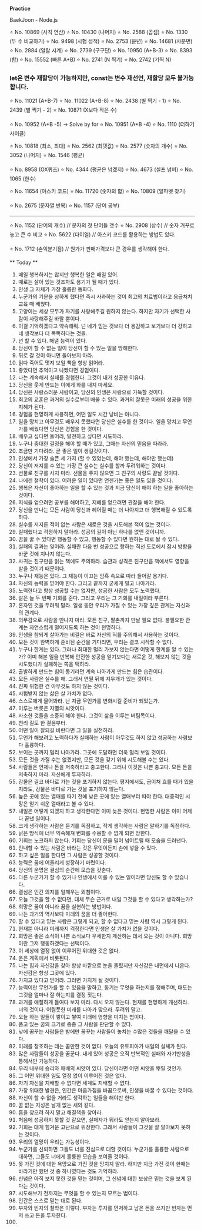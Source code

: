**Practice**

BaekJoon - Node.js

⭐️ No. 10869 (사칙 연산)
⭐️ No. 10430 (나머지)
⭐️ No. 2588 (곱셈)
⭐️ No. 1330 (두 수 비교하기)
⭐️ No. 9498 (시험 성적)
⭐️ No. 2753 (윤년)
⭐️ No. 14681 (사분면)
⭐️ No. 2884 (알람 시계)
⭐️ No. 2739 (구구단)
⭐️ No. 10950 (A+B-3)
⭐️ No. 8393 (합)
⭐️ No. 15552 (빠른 A+B)
⭐️ No. 2741 (N 찍기)
⭐️ No. 2742 (기찍 N)

### let은 변수 재할당이 가능하지만, const는 변수 재선언, 재할당 모두 불가능합니다.

⭐️ No. 11021 (A+B-7)
⭐️ No. 11022 (A+B-8)
⭐️ No. 2438 (별 찍기 - 1)
⭐️ No. 2439 (별 찍기 - 2)
⭐️ No. 10871 (X보다 작은 수)

⭐️ No. 10952 (A+B -5) -> Solve by for
⭐️ No. 10951 (A+B -4)
⭐️ No. 1110 (더하기 사이클)

⭐️ No. 10818 (최소, 최대)
⭐️ No. 2562 (최댓값)
⭐️ No. 2577 (숫자의 개수)
⭐️ No. 3052 (나머지)
⭐️ No. 1546 (평균)

⭐️ No. 8958 (OX퀴즈)
⭐️ No. 4344 (평균은 넘겠지)
⭐️ No. 4673 (셀프 넘버)
⭐️ No. 1065 (한수)

⭐️ No. 11654 (아스키 코드)
⭐️ No. 11720 (숫자의 합)
⭐️ No. 10809 (알파벳 찾기)

⭐️ No. 2675 (문자열 반복)
⭐️ No. 1157 (단어 공부)

---

⭐️ No. 1152 (단어의 개수) // 문자의 첫 단어들 갯수
⭐️ No. 2908 (상수) // 숫자 거꾸로 놓고 큰 수 비교
⭐️ No. 5622 (다이얼) // 아스키 코드를 활용하는 방법도 있다.

⭐️ No. 1712 (손익분기점) // 원가가 판매가격보다 큰 경우를 생각해야 한다.

** Today **

1. 매일 행복하지는 않지만 행복한 일은 매일 있어.
2. 때로는 살아 있는 것조차도 용기가 될 때가 있다.
3. 인생 그 자체가 가장 훌륭한 동화다.
4. 누군가의 기분을 상하게 했다면 즉시 사과하는 것이 최고의 치료법이라고 응급처치 교육 때 배웠다.
5. 고양이는 세상 모두가 자기를 사랑해주길 원하지 않는다. 하지만 자기가 선택한 사람이 사랑해주길 바랄 뿐이다.
6. 이걸 기억하겠다고 약속해줘. 넌 네가 믿는 것보다 더 용감하고 보기보다 더 강하고 네 생각보다 더 똑똑하다는 것을.
7. 넌 할 수 있다. 해낼 능력이 있다.
8. 당신이 할 수 없는 일이 당신이 할 수 있는 일을 방해한다.
9. 뒤로 갈 것이 아니면 돌아보지 마라.
10. 읽다 죽어도 멋져 보일 책을 항상 읽어라.
11. 좋았다면 추억이고 나빴다면 경험이다.
12. 나는 계속해서 실패를 경험한다. 그것이 내가 성공한 이유다.
13. 당신을 웃게 만드는 이에게 화를 내지 마세요.
14. 당신은 사랑스러운 사람이고, 당신의 인생은 사랑으로 가득할 것이다.
15. 최고의 교훈은 과거의 실수로부터 배울 수 있다. 과거의 잘못은 미래의 성공을 위한 지혜가 된다.
16. 경험을 현명하게 사용하면, 어떤 일도 시간 낭비는 아니다.
17. 일을 망치고 아무것도 배우지 못했다면 당신은 실수를 한 것이다. 일을 망치고 무언가를 배웠다면 당신은 경험을 한 것이다.
18. 배우고 싶다면 들어라, 발전하고 싶다면 시도하라.
19. 누구나 중대한 결정을 해야 할 때가 있고, 그때는 자신의 믿음을 따라라.
20. 조금만 기다려라. 곧 좋은 일이 생길것이다.
21. 인생에서 가장 슬픈 세 가지 (할 수 있었는데, 해야 했는데, 해야만 했는데)
22. 당신이 저지를 수 있는 가장 큰 실수는 실수를 할까 두려워하는 것이다.
23. 선물로 친구를 사지 마라. 선물을 주지 않으면 그 친구의 사랑도 끝날 것이다.
24. 나에겐 철학이 있다. 어려운 일이 있다면 언젠가는 좋은 일도 있을 것이다.
25. 행복은 자신이 좋아하는 일을 할 수 있는 것과 지금 당신이 해야 하는 일을 좋아하는 것이다.
26. 지식을 얻으려면 공부를 해야하고, 지혜를 얻으려면 관찰을 해야 한다.
27. 당신을 만나는 모든 사람이 당신과 헤어질 때는 더 나아지고 더 행복해질 수 있도록 하다.
28. 실수를 저지른 적이 없는 사람은 새로운 것을 시도해본 적이 없는 것이다.
29. 실패했다고 걱정하지 말아라. 성공의 길이 아닌 하나를 없앤 것이니까.
30. 꿈을 꿀 수 있다면 행동할 수 있고, 행동할 수 있다면 원하는 대로 될 수 있다.
31. 실패의 결과는 잊어라. 실패란 다음 번 성공으로 향하는 직선 도로에서 잠시 방향을 바꾼 것에 지나지 않는다.
32. 사귀는 친구만큼 읽는 책에도 주의하라. 습관과 성격은 친구만큼 책에서도 영향을 받을 것이기 때문이다.
33. 누구나 재능은 있다. 그 재능이 이끄는 암흑 속으로 따라 들어갈 용기다.
34. 자신의 능력을 믿어야 한다. 그리고 끝까지 굳세게 밀고 나아가라.
35. 노력한다고 항상 성공할 수는 없지만, 성공한 사람은 모두 노력했다.
36. 삶은 늘 두 번째 기회를 준다. 그리고 우리는 그 기회를 내일이라 부른다.
37. 혼자인 것을 두려워 말라. 일생 동안 우리가 가질 수 있는 가장 깊은 관계는 자신과의 관계다.
38. 의무감으로 사람을 만나지 마라. 모든 친구, 팔촌까지 만날 필요 없다. 불필요한 관계는 자연스럽게 멀어지도록 하는 것이 현명하다.
39. 인생을 참되게 살아가는 비결은 바로 자신의 혀를 주의해서 사용하는 것이다.
40. 모든 것이 완벽하게 준비된 순간을 기다리면, 우리는 결코 시작할 수 없다.
41. 누구나 한계는 있다. 그러나 최대한 멀리 가보지 않는다면 어떻게 한계를 알 수 있는가? 이미 해본 일을 반복해 안전한 성공을 얻기보다는 새로운 것, 해보지 않는 것을 시도했다가 실패하는 쪽을 택하라.
42. 출발하게 만드는 힘이 동기라면 계속 나아가게 만드는 힘은 습관이다.
43. 모든 사람은 실수를 해. 그래서 연필 뒤에 지우개가 있는 것이다.
44. 진짜 위험한 건 아무것도 하지 않는 것이다.
45. 시험받지 않는 삶은 살 가치가 없다.
46. 스스로에게 물어봐라. 난 지금 무언가를 변화시킬 준비가 되었는가.
47. 미루는 버릇은 자멸의 씨앗이다.
48. 사소한 것들을 소중히 해야 한다. 그것이 삶을 이루는 버팀목이다.
49. 천리 길도 한 걸음부터.
50. 어떤 일이 잘되길 바란다면 그 일을 실천하라.
51. 무언가 해보려고 노력하다가 실패하는 사람이 아무것도 하지 않고 성공하는 사람보다 훌륭하다.
52. 보이는 곳까지 멀리 나아가라. 그곳에 도달하면 더욱 멀리 보일 것이다.
53. 모든 것을 가질 수는 없겠지만, 모든 것을 갖기 위해 시도해볼 수는 있다.
54. 사람들은 언제나 돈을 저축하라고 충고한다. 그러나 이것은 나쁜 충고다. 모든 돈을 저축하지 마라. 자신에게 투자하라.
55. 강물은 결코 바다로 가는 것을 포기하지 않는다. 평지에서도, 굽이쳐 흐를 때가 있을지라도, 강물은 바다로 가는 것을 포기하지 않는다.
56. 높은 곳에 있는 열매를 따기 전에 낮은 곳에 있는 열매부터 따야 한다. 대중적인 시장은 얻기 쉬운 열매라고 볼 수 있다.
57. 내일은 어떻게 되겠지 하고 생각한다면 이미 늦은 것이다. 현명한 사람은 이미 어제 다 끝낸 일이다.
58. 크게 생각하는 사람은 듣기를 독점하고, 작게 생각하는 사람은 말하기를 독점하다.
59. 낡은 방식에 너무 익숙해져 변화를 수용할 수 없게 되면 망한다.
60. 기회는 노크하지 않는다. 기회는 당신이 문을 밀어 넘어트릴 때 모습을 드러낸다.
61. 인내할 수 있는 사람은 바라는 것은 무엇이든지 손에 넣을 수 있다.
62. 하고 싶은 일을 한다면 그 사람은 성공할 것이다.
63. 능력은 꿈에 어울리게 성장하기 마련이다.
64. 당신의 운명은 결심의 순간에 모습을 갖춘다.
65. 다른 누군가가 할 수 있거나 인생에서 이룰 수 있는 일이라면 당신도 할 수 있습니다.
66. 결심은 인간 의지를 일깨우는 외침이다.
67. 오늘 그것을 할 수 없다면, 대체 무슨 근거로 내일 그것을 할 수 있다고 생각하는가?
68. 희망은 꿈이 아니라 꿈을 실현하는 방법이다.
69. 나는 과거의 역사보다 미래의 꿈을 더 좋아한다.
70. 할 수 있다고 믿는 사람은 그렇게 되고, 할 수 없다고 믿는 사람 역시 그렇게 된다.
71. 현재뿐 아니라 미래까지 걱정한다면 인생은 살 가치가 없을 것이다.
72. 희망은 좋은 소식이 나쁜 소식보다 우세한지 계산하는 데서 오는 것이 아니다. 희망이란 그저 행동하겠다는 선택이다.
73. 이 세상에 열정 없이 이루어진 위대한 것은 없다.
74. 운은 계획에서 비롯된다.
75. 나는 힘과 자신감을 찾아 항상 바깥으로 눈을 돌렸지만 자신감은 내면에서 나온다. 자신감은 항상 그곳에 있다.
76. 가지고 있다고 믿어라. 그러면 가지게 될 것이다.
77. 능력이란 무언가를 할 수 있음을 말하고, 동기는 무엇을 하는지를 정해주며, 태도는 그것을 얼마나 잘 하는지를 결정 짓는다.
78. 과거를 애절하게 들여다 보지 마라. 다시 오지 않는다. 현재를 현명하게 개선하라. 너의 것이다. 어렴풋한 미래를 나아가 맞으라. 두려워 말고.
79. 오늘 하는 일들이 쌓이고 쌓여 미래에 영향을 미치는 법이다.
80. 품고 있는 꿈의 크기로 종종 그 사람을 판단할 수 있다.
81. 낮에 꿈꾸는 사람들은 밤에만 꿈꾸는 사람들이 놓치는 수많은 것들을 깨달을 수 있다.
82. 미래를 창조하는 데는 꿈만한 것이 없다. 오늘의 유토피아가 내일의 실체가 된다.
83. 많은 사람들이 성공을 꿈꾼다. 내게 있어 성공은 오직 반복적인 실패와 자기반성을 통해서만 가능하다.
84. 우리 내부에 승리와 패배의 씨앗이 있다. 당신이라면 어떤 씨앗을 뿌릴 것인가.
85. 그 어떤 위대한 일도 열정 없이 이루어진 것은 없다.
86. 자기 자신을 지배할 수 없다면 세계도 지배할 수 없다.
87. 가장 위대한 발견은, 인간은 마음가짐을 바꿈으로써, 인생을 바꿀 수 있다는 것이다.
88. 자신이 할 수 없을 거라도 생각하는 일들을 해야만 한다.
89. 꿈 없는 지성은 날개 없는 새와 같다.
90. 흠을 찾으려 하지 말고 해결책을 찾아라.
91. 처음에 성공하지 못할 것 같으면, 실패자가 뭐라도 얻는지 알아보라.
92. 기회는 대게 힘겨운 고난으로 위장한다. 그래서 사람들이 그것을 잘 알아보지 못하는 것이다.
93. 우리의 열망이 우리는 가능성이다.
94. 누군가를 신뢰하면 그들도 너를 진심으로 대할 것이다. 누군가를 훌륭한 사람으로 대하면, 그들도 너에게 훌륭한 모습을 보여줄 것이다.
95. 못 가진 것에 대한 욕망으로 가진 것을 망치지 말라. 하지만 지금 가진 것이 한때는 바라기만 했던 것 중 하나였다는 것도 기억하라.
96. 신념은 아직 보지 못한 것을 믿는 것이며, 그 신념에 대한 보상은 믿는 것을 보게 된다는 것이다.
97. 시도해보기 전까지는 무엇을 할 수 있는지 모르는 법이다.
98. 인간은 스스로 믿는 대로 된다.
99. 부자와 빈자의 철학은 이렇다. 부자는 투자를 먼저하고 남은 돈을 쓰지만 빈자는 먼저 쓰고 돈을 투자한다.
100.

